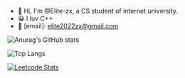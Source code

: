 - 👋 Hi, I'm @Elite-zx, a CS student of internet university.
- 😀 I luv C++
- 📧 [email]: elite2022zx@gmail.com

![Anurag's GitHub stats](https://github-readme-stats.vercel.app/api?username=Elite-zx&theme=midnight-purple&show_icons=true)

![Top Langs](https://github-readme-stats.vercel.app/api/top-langs/?username=Elite-zx&layout=compact&hide=javascript,html,css&langs_count=3)

[![Leetcode Stats](https://leetcard.jacoblin.cool/elite_zx?site=cn&theme=unicorn&font=Dancing_Script)](https://leetcode.cn/u/elite_zx/)

